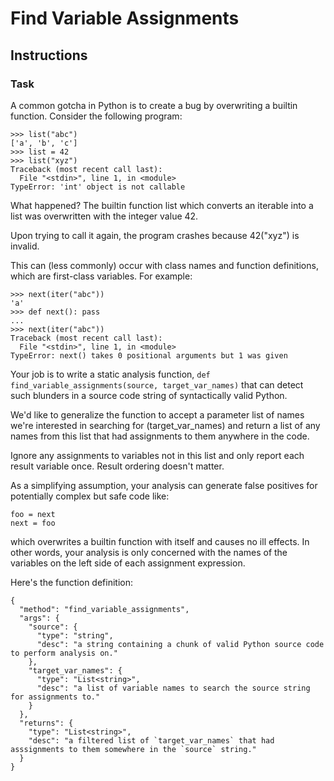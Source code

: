 # Find Variable Assignments 

## Instructions
### Task

A common gotcha in Python is to create a bug by overwriting a builtin function. Consider the following program:
```
>>> list("abc")
['a', 'b', 'c']
>>> list = 42
>>> list("xyz")
Traceback (most recent call last):
  File "<stdin>", line 1, in <module>
TypeError: 'int' object is not callable
```
What happened? The builtin function list which converts an iterable into a list was overwritten with the integer value 42. 

Upon trying to call it again, the program crashes because 42("xyz") is invalid.

This can (less commonly) occur with class names and function definitions, which are first-class variables. For example:
```
>>> next(iter("abc"))
'a'
>>> def next(): pass
...
>>> next(iter("abc"))
Traceback (most recent call last):
  File "<stdin>", line 1, in <module>
TypeError: next() takes 0 positional arguments but 1 was given
```
Your job is to write a static analysis function, ```def find_variable_assignments(source, target_var_names)``` that can detect such blunders in a source code string of syntactically valid Python.

We'd like to generalize the function to accept a parameter list of names we're interested in searching for (target_var_names) and return a list of any names from this list that had assignments to them anywhere in the code. 

Ignore any assignments to variables not in this list and only report each result variable once. Result ordering doesn't matter.

As a simplifying assumption, your analysis can generate false positives for potentially complex but safe code like:
```
foo = next
next = foo
```
which overwrites a builtin function with itself and causes no ill effects. In other words, your analysis is only concerned with the names of the variables on the left side of each assignment expression.

Here's the function definition:
```
{
  "method": "find_variable_assignments",
  "args": {
    "source": {
      "type": "string",
      "desc": "a string containing a chunk of valid Python source code to perform analysis on."
    },
    "target_var_names": {
      "type": "List<string>",
      "desc": "a list of variable names to search the source string for assignments to."
    }
  },
  "returns": {
    "type": "List<string>",
    "desc": "a filtered list of `target_var_names` that had asssignments to them somewhere in the `source` string."
  }
}
```
